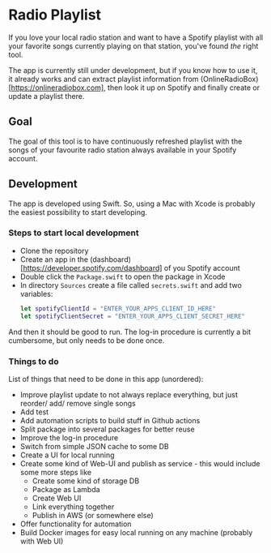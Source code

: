 # Radio Playlist

If you love your local radio station and want to have a Spotify playlist with all your favorite songs currently playing on that station, you've found *the* right tool.

The app is currently still under development, but if you know how to use it, it already works and can extract playlist information from (OnlineRadioBox)[https://onlineradiobox.com], then look it up on Spotify and finally create or update a playlist there.

## Goal

The goal of this tool is to have continuously refreshed playlist with the songs of your favourite radio station always available in your Spotify account.

## Development

The app is developed using Swift. So, using a Mac with Xcode is probably the easiest possibility to start developing.

### Steps to start local development

- Clone the repository
- Create an app in the (dashboard)[https://developer.spotify.com/dashboard] of you Spotify account
- Double click the `Package.swift` to open the package in Xcode
- In directory `Sources` create a file called `secrets.swift` and add two variables:
  ```swift
  let spotifyClientId = "ENTER_YOUR_APPS_CLIENT_ID_HERE"
  let spotifyClientSecret = "ENTER_YOUR_APPS_CLIENT_SECRET_HERE"
  ```

And then it should be good to run. The log-in procedure is currently a bit cumbersome, but only needs to be done once.

### Things to do

List of things that need to be done in this app (unordered):

- Improve playlist update to not always replace everything, but just reorder/ add/ remove single songs
- Add test
- Add automation scripts to build stuff in Github actions
- Split package into several packages for better reuse
- Improve the log-in procedure
- Switch from simple JSON cache to some DB
- Create a UI for local running
- Create some kind of Web-UI and publish as service - this would include some more steps like
  - Create some kind of storage DB 
  - Package as Lambda
  - Create Web UI
  - Link everything together
  - Publish in AWS (or somewhere else)
- Offer functionality for automation
- Build Docker images for easy local running on any machine (probably with Web UI)
